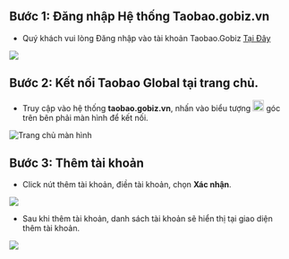 
## Bước 1: Đăng nhập Hệ thống Taobao.gobiz.vn  

- Quý khách vui lòng Đăng nhập vào tài khoản Taobao.Gobiz [Tại Đây](http://taobao.gobiz.vn/)
  
![](https://github.com/gobizvn/gobiz-docs/assets/135328227/899bb0e2-9af8-45fe-b4f2-cc6591d672bb)


## Bước 2: Kết nối Taobao Global tại trang chủ. 

- Truy cập vào hệ thống **taobao.gobiz.vn**, nhấn vào biểu tượng <img width="20" alt="image" src="https://github.com/gobizvn/gobiz-docs/assets/135328227/05eae240-bffc-47ce-a046-d2fd3556537b"> góc trên bên phải màn hình để kết nối.


![Trang chủ màn hình](https://github.com/gobizvn/gobiz-docs/assets/135328227/73eeb7aa-aa3b-4655-81c0-6c4c0683916c)

## Bước 3: Thêm tài khoản 

- Click nút thêm tài khoản, điền tài khoản, chọn **Xác nhận**.

![](https://github.com/gobizvn/gobiz-docs/assets/135328227/a08edbe1-4a3d-40de-95a3-f53c1a697d7e)

- Sau khi thêm tài khoản, danh sách tài khoản sẽ hiển thị tại giao diện thêm tài khoản.

![](https://github.com/gobizvn/gobiz-docs/assets/135328227/e44f3d32-6c70-44b9-b1bf-fc284f0516dc)





